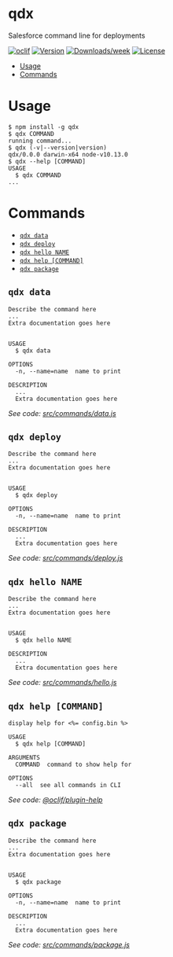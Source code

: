 qdx
===

Salesforce command line for deployments

[![oclif](https://img.shields.io/badge/cli-oclif-brightgreen.svg)](https://oclif.io)
[![Version](https://img.shields.io/npm/v/qdx.svg)](https://npmjs.org/package/qdx)
[![Downloads/week](https://img.shields.io/npm/dw/qdx.svg)](https://npmjs.org/package/qdx)
[![License](https://img.shields.io/npm/l/qdx.svg)](https://github.com/qislam/qdx/blob/master/package.json)

<!-- toc -->
* [Usage](#usage)
* [Commands](#commands)
<!-- tocstop -->
# Usage
<!-- usage -->
```sh-session
$ npm install -g qdx
$ qdx COMMAND
running command...
$ qdx (-v|--version|version)
qdx/0.0.0 darwin-x64 node-v10.13.0
$ qdx --help [COMMAND]
USAGE
  $ qdx COMMAND
...
```
<!-- usagestop -->
# Commands
<!-- commands -->
* [`qdx data`](#qdx-data)
* [`qdx deploy`](#qdx-deploy)
* [`qdx hello NAME`](#qdx-hello-name)
* [`qdx help [COMMAND]`](#qdx-help-command)
* [`qdx package`](#qdx-package)

## `qdx data`

```
Describe the command here
...
Extra documentation goes here


USAGE
  $ qdx data

OPTIONS
  -n, --name=name  name to print

DESCRIPTION
  ...
  Extra documentation goes here
```

_See code: [src/commands/data.js](https://github.com/qislam/qdx/blob/v0.0.0/src/commands/data.js)_

## `qdx deploy`

```
Describe the command here
...
Extra documentation goes here


USAGE
  $ qdx deploy

OPTIONS
  -n, --name=name  name to print

DESCRIPTION
  ...
  Extra documentation goes here
```

_See code: [src/commands/deploy.js](https://github.com/qislam/qdx/blob/v0.0.0/src/commands/deploy.js)_

## `qdx hello NAME`

```
Describe the command here
...
Extra documentation goes here


USAGE
  $ qdx hello NAME

DESCRIPTION
  ...
  Extra documentation goes here
```

_See code: [src/commands/hello.js](https://github.com/qislam/qdx/blob/v0.0.0/src/commands/hello.js)_

## `qdx help [COMMAND]`

```
display help for <%= config.bin %>

USAGE
  $ qdx help [COMMAND]

ARGUMENTS
  COMMAND  command to show help for

OPTIONS
  --all  see all commands in CLI
```

_See code: [@oclif/plugin-help](https://github.com/oclif/plugin-help/blob/v2.2.3/src/commands/help.ts)_

## `qdx package`

```
Describe the command here
...
Extra documentation goes here


USAGE
  $ qdx package

OPTIONS
  -n, --name=name  name to print

DESCRIPTION
  ...
  Extra documentation goes here
```

_See code: [src/commands/package.js](https://github.com/qislam/qdx/blob/v0.0.0/src/commands/package.js)_
<!-- commandsstop -->
